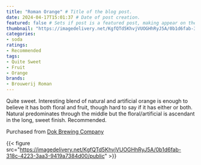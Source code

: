 ```yaml
---
title: "Roman Orange" # Title of the blog post.
date: 2024-04-17T15:01:37 # Date of post creation.
featured: false # Sets if post is a featured post, making appear on the home page side bar.
thumbnail: "https://imagedelivery.net/KgfQTd5KhvjVUOGHhRyJ5A/0b1d6fab-318c-4223-3aa3-9419a7384d00/thumb"
categories:
- soda
ratings:
- Recommended
tags:
- Quite Sweet
- Fruit
- Orange
brands:
- Brouwerij Roman
---
```


Quite sweet. Interesting blend of natural and artificial orange is enough to believe it has both floral and fruit, though hard to say if it has either or both. Natural predominates through the middle but the floral/artificial is ascendant in the long, sweet finish. Recommended.

Purchased from [Dok Brewing Company](https://www.dokbrewingcompany.be/)

{{< figure src="https://imagedelivery.net/KgfQTd5KhvjVUOGHhRyJ5A/0b1d6fab-318c-4223-3aa3-9419a7384d00/public" >}}
